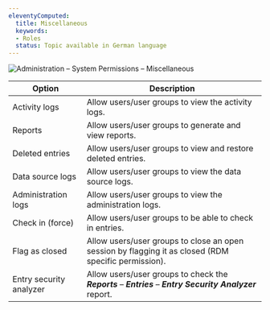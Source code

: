 ```yaml
---
eleventyComputed:
  title: Miscellaneous
  keywords:
  - Roles
  status: Topic available in German language
---
```

![Administration – System Permissions – Miscellaneous](https://cdnweb.devolutions.net/docs/docs_en_server_ServerOp0062.png)

| Option                  | Description                                                                                                |
|-------------------------|------------------------------------------------------------------------------------------------------------|
| Activity logs           | Allow users/user groups to view the activity logs.                                                         |
| Reports                 | Allow users/user groups to generate and view reports.                                                      |
| Deleted entries         | Allow users/user groups to view and restore deleted entries.                                               |
| Data source logs        | Allow users/user groups to view the data source logs.                                                      |
| Administration logs     | Allow users/user groups to view the administration logs.                                                   |
| Check in (force)        | Allow users/user groups to be able to check in entries.                                                    |
| Flag as closed          | Allow users/user groups to close an open session by flagging it as closed (RDM specific permission).       |
| Entry security analyzer | Allow users/user groups to check the ***Reports*** – ***Entries*** – ***Entry Security Analyzer*** report. |
